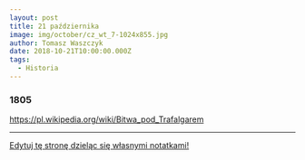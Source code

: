 ```yaml
---
layout: post
title: 21 października
image: img/october/cz_wt_7-1024x855.jpg
author: Tomasz Waszczyk
date: 2018-10-21T10:00:00.000Z
tags:
  - Historia
---
```


### 1805

https://pl.wikipedia.org/wiki/Bitwa_pod_Trafalgarem

---

<a href="https://github.com/TomaszWaszczyk/historia.waszczyk.com/edit/master/src/content/october-21.md" target="_blank">Edytuj tę stronę dzieląc się własnymi notatkami!</a>
